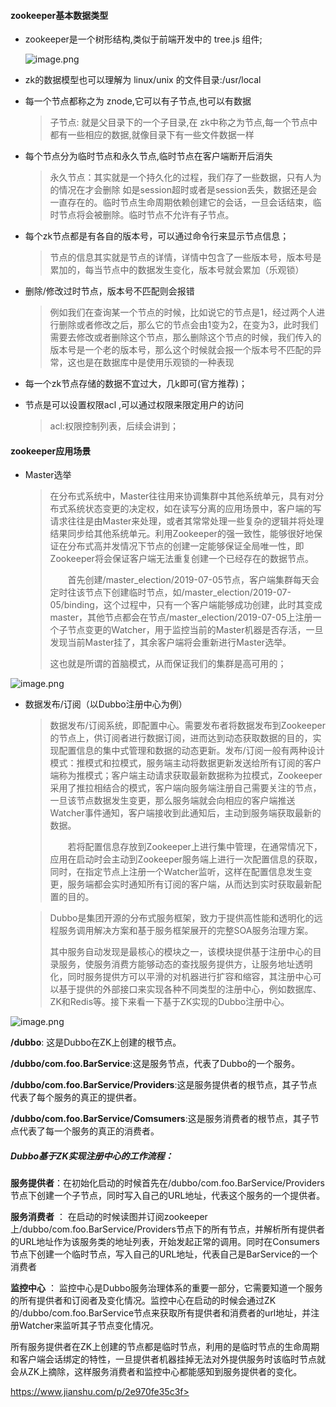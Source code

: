#### zookeeper基本数据类型

* zookeeper是一个树形结构,类似于前端开发中的 tree.js 组件;

  ![image.png](https://upload-images.jianshu.io/upload_images/15181329-4e9ed23f9c1ee2fc.png?imageMogr2/auto-orient/strip%7CimageView2/2/w/1240)



* zk的数据模型也可以理解为 linux/unix 的文件目录:/usr/local

* 每一个节点都称之为 znode,它可以有子节点,也可以有数据

  > 子节点: 就是父目录下的一个子目录,在 zk中称之为节点,每一个节点中都有一些相应的数据,就像目录下有一些文件数据一样

* 每个节点分为临时节点和永久节点,临时节点在客户端断开后消失

  > 永久节点：其实就是一个持久化的过程，我们存了一些数据，只有人为的情况在才会删除	如是session超时或者是session丢失，数据还是会一直存在的。临时节点生命周期依赖创建它的会话，一旦会话结束，临时节点将会被删除。临时节点不允许有子节点。

* 每个zk节点都是有各自的版本号，可以通过命令行来显示节点信息；

  > 节点的信息其实就是节点的详情，详情中包含了一些版本号，版本号是累加的，每当节点中的数据发生变化，版本号就会累加（乐观锁）

* 删除/修改过时节点，版本号不匹配则会报错

  > 例如我们在查询某一个节点的时候，比如说它的节点是1，经过两个人进行删除或者修改之后，那么它的节点会由1变为2，在变为3，此时我们需要去修改或者删除这个节点，那么删除这个节点的时候，我们传入的版本号是一个老的版本号，那么这个时候就会报一个版本号不匹配的异常，这也是在数据库中是使用乐观锁的一种表现

* 每一个zk节点存储的数据不宜过大，几k即可(官方推荐)；

* 节点是可以设置权限acl ,可以通过权限来限定用户的访问

  > acl:权限控制列表，后续会讲到；

#### zookeeper应用场景

* Master选举

  > 在分布式系统中，Master往往用来协调集群中其他系统单元，具有对分布式系统状态变更的决定权，如在读写分离的应用场景中，客户端的写请求往往是由Master来处理，或者其常常处理一些复杂的逻辑并将处理结果同步给其他系统单元。利用Zookeeper的强一致性，能够很好地保证在分布式高并发情况下节点的创建一定能够保证全局唯一性，即Zookeeper将会保证客户端无法重复创建一个已经存在的数据节点。
  >
  > 　　首先创建/master_election/2019-07-05节点，客户端集群每天会定时往该节点下创建临时节点，如/master_election/2019-07-05/binding，这个过程中，只有一个客户端能够成功创建，此时其变成master，其他节点都会在节点/master_election/2019-07-05上注册一个子节点变更的Watcher，用于监控当前的Master机器是否存活，一旦发现当前Master挂了，其余客户端将会重新进行Master选举。
  >
  > 这也就是所谓的首脑模式，从而保证我们的集群是高可用的；

![image.png](https://upload-images.jianshu.io/upload_images/15181329-16cd945fc69b1932.png?imageMogr2/auto-orient/strip%7CimageView2/2/w/1240)

* 数据发布/订阅（以Dubbo注册中心为例）

  > 数据发布/订阅系统，即配置中心。需要发布者将数据发布到Zookeeper的节点上，供订阅者进行数据订阅，进而达到动态获取数据的目的，实现配置信息的集中式管理和数据的动态更新。发布/订阅一般有两种设计模式：推模式和拉模式，服务端主动将数据更新发送给所有订阅的客户端称为推模式；客户端主动请求获取最新数据称为拉模式，Zookeeper采用了推拉相结合的模式，客户端向服务端注册自己需要关注的节点，一旦该节点数据发生变更，那么服务端就会向相应的客户端推送Watcher事件通知，客户端接收到此通知后，主动到服务端获取最新的数据。
  >
  > 　　若将配置信息存放到Zookeeper上进行集中管理，在通常情况下，应用在启动时会主动到Zookeeper服务端上进行一次配置信息的获取，同时，在指定节点上注册一个Watcher监听，这样在配置信息发生变更，服务端都会实时通知所有订阅的客户端，从而达到实时获取最新配置的目的。

  > Dubbo是集团开源的分布式服务框架，致力于提供高性能和透明化的远程服务调用解决方案和基于服务框架展开的完整SOA服务治理方案。
  >
  > 其中服务自动发现是最核心的模块之一，该模块提供基于注册中心的目录服务，使服务消费方能够动态的查找服务提供方，让服务地址透明化，同时服务提供方可以平滑的对机器进行扩容和缩容，其注册中心可以基于提供的外部接口来实现各种不同类型的注册中心，例如数据库、ZK和Redis等。接下来看一下基于ZK实现的Dubbo注册中心。

![image.png](https://upload-images.jianshu.io/upload_images/15181329-49f3f1240045004f.png?imageMogr2/auto-orient/strip%7CimageView2/2/w/1240)

**/dubbo**: 这是Dubbo在ZK上创建的根节点。

**/dubbo/com.foo.BarService**:这是服务节点，代表了Dubbo的一个服务。

**/dubbo/com.foo.BarService/Providers**:这是服务提供者的根节点，其子节点代表了每个服务的真正的提供者。

**/dubbo/com.foo.BarService/Comsumers**:这是服务消费者的根节点，其子节点代表了每一个服务的真正的消费者。

##### Dubbo基于ZK实现注册中心的工作流程：

**服务提供者**：在初始化启动的时候首先在/dubbo/com.foo.BarService/Providers节点下创建一个子节点，同时写入自己的URL地址，代表这个服务的一个提供者。

**服务消费者** ： 在启动的时候读图并订阅zookeeper上/dubbo/com.foo.BarService/Providers节点下的所有节点，并解析所有提供者的URL地址作为该服务类的地址列表，开始发起正常的调用。同时在Consumers节点下创建一个临时节点，写入自己的URL地址，代表自己是BarService的一个消费者

**监控中心** ： 监控中心是Dubbo服务治理体系的重要一部分，它需要知道一个服务的所有提供者和订阅者及变化情况。监控中心在启动的时候会通过ZK的/dubbo/com.foo.BarService节点来获取所有提供者和消费者的url地址，并注册Watcher来监听其子节点变化情况。

所有服务提供者在ZK上创建的节点都是临时节点，利用的是临时节点的生命周期和客户端会话绑定的特性，一旦提供者机器挂掉无法对外提供服务时该临时节点就会从ZK上摘除，这样服务消费者和监控中心都能感知到服务提供者的变化。

https://www.jianshu.com/p/2e970fe35c3f>

